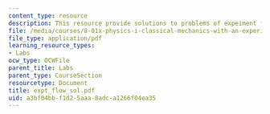 ```yaml
---
content_type: resource
description: This resource provide solutions to problems of expeiment flow analysis.
file: /media/courses/8-01x-physics-i-classical-mechanics-with-an-experimental-focus-fall-2002/a3bf04bbf1d25aaa8adca1266f04ea35_expt_flow_sol.pdf
file_type: application/pdf
learning_resource_types:
- Labs
ocw_type: OCWFile
parent_title: Labs
parent_type: CourseSection
resourcetype: Document
title: expt_flow_sol.pdf
uid: a3bf04bb-f1d2-5aaa-8adc-a1266f04ea35
---
```

